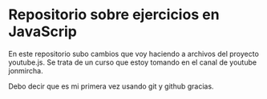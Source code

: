 <h1>Repositorio sobre ejercicios en JavaScrip</h1>

<p>En este repositorio subo cambios que voy haciendo a archivos del proyecto youtube.js. 
Se trata de un curso que estoy tomando en el canal de youtube jonmircha.</p>
<p>Debo decir que es mi  primera vez usando git y github gracias.</p>

